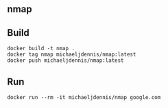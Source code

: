 ## nmap

## Build

```
docker build -t nmap .
docker tag nmap michaeljdennis/nmap:latest
docker push michaeljdennis/nmap:latest
```

## Run

```
docker run --rm -it michaeljdennis/nmap google.com
```
